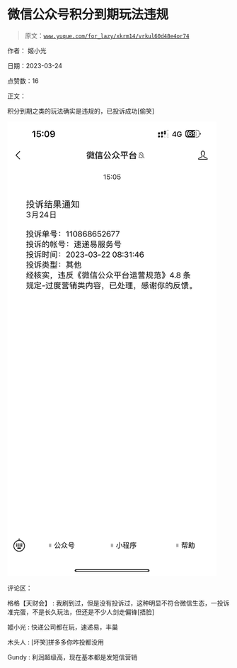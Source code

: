 # 微信公众号积分到期玩法违规

> 原文：[`www.yuque.com/for_lazy/xkrm14/vrkul60d48e4or74`](https://www.yuque.com/for_lazy/xkrm14/vrkul60d48e4or74)

作者： 姬小光

日期：2023-03-24

点赞数：16

正文：

积分到期之类的玩法确实是违规的，已投诉成功[偷笑]

![](img/f80ccfa24347048374f5530805669e49.png)  

评论区：

格格【天财会】 : 我刷到过，但是没有投诉过，这种明显不符合微信生态，一投诉准完蛋，不是长久玩法，但还是不少人剑走偏锋[捂脸]

姬小光 : 快递公司都在玩，速递易，丰巢

木头人 : [坏笑]拼多多你咋投都没用

Gundy : 利润超级高，现在基本都是发短信营销

